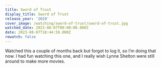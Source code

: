 ```yaml
---
title: Sword of Trust
display_title: Sword of Trust
release_year: '2019'
cover_image: /watching/sword-of-trust/sword-of-trust.jpg
watched_date: 2023-08-07T00:00:00.000Z
date: 2023-08-07T18:44:59.000Z
rewatch: false
---
```

Watched this a couple of months back but forgot to log it, so I’m doing that now. I had fun watching this one, and I really wish Lynne Shelton were still around to make more movies.
